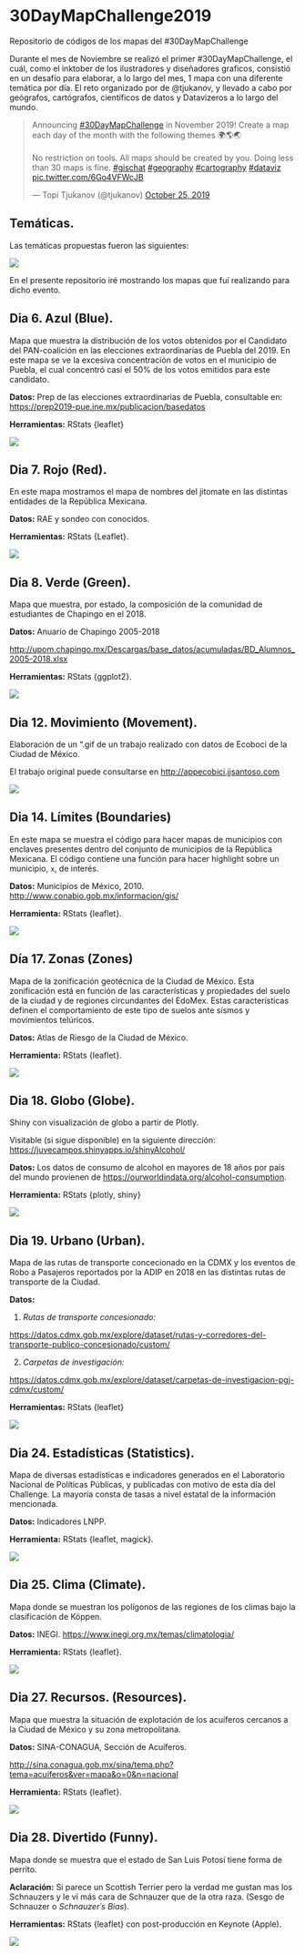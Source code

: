 # 30DayMapChallenge2019
Repositorio de códigos de los mapas del #30DayMapChallenge

Durante el mes de Noviembre se realizó el primer #30DayMapChallenge, el cuál, como el inktober de los ilustradores y diseñadores graficos, consistió en un desafío para elaborar, a lo largo del mes, 1 mapa con una diferente temática por día. El reto organizado por de @tjukanov, y llevado a cabo por geógrafos, cartógrafos, científicos de datos y Datavizeros a lo largo del mundo. 

<blockquote class="twitter-tweet"><p lang="en" dir="ltr">Announcing <a href="https://twitter.com/hashtag/30DayMapChallenge?src=hash&amp;ref_src=twsrc%5Etfw">#30DayMapChallenge</a> in November 2019! Create a map each day of the month with the following themes 🌍🌎🌏<br><br>No restriction on tools. All maps should be created by you. Doing less than 30 maps is fine. <a href="https://twitter.com/hashtag/gischat?src=hash&amp;ref_src=twsrc%5Etfw">#gischat</a> <a href="https://twitter.com/hashtag/geography?src=hash&amp;ref_src=twsrc%5Etfw">#geography</a> <a href="https://twitter.com/hashtag/cartography?src=hash&amp;ref_src=twsrc%5Etfw">#cartography</a> <a href="https://twitter.com/hashtag/dataviz?src=hash&amp;ref_src=twsrc%5Etfw">#dataviz</a> <a href="https://t.co/6Go4VFWcJB">pic.twitter.com/6Go4VFWcJB</a></p>&mdash; Topi Tjukanov (@tjukanov) <a href="https://twitter.com/tjukanov/status/1187713840550744066?ref_src=twsrc%5Etfw">October 25, 2019</a></blockquote> 

## Temáticas. 

Las temáticas propuestas fueron las siguientes: 

![](https://raw.githubusercontent.com/JuveCampos/30DayMapChallenge2019/master/imagenesRepo30days/0.%20Tematicas.jpeg)

En el presente repositorio iré mostrando los mapas que fuí realizando para dicho evento. 

## Dia 6. Azul (Blue).

Mapa que muestra la distribución de los votos obtenidos por el Candidato del PAN-coalición en las elecciones extraordinarias de Puebla del 2019. En este mapa se ve la excesiva concentración de votos en el municipio de Puebla, el cual concentró casi el 50% de los votos emitidos para este candidato.

**Datos:** Prep de las elecciones extraordinarias de Puebla, consultable en: https://prep2019-pue.ine.mx/publicacion/basedatos

**Herramientas:** RStats {leaflet}

![](https://raw.githubusercontent.com/JuveCampos/30DayMapChallenge2019/master/imagenesRepo30days/06.%20Blue.png)

## Dia 7. Rojo (Red). 

En este mapa mostramos el mapa de nombres del jitomate en las distintas entidades de la República Mexicana. 

**Datos:** RAE y sondeo con conocidos. 

**Herramientas:** RStats {Leaflet}.

![](https://raw.githubusercontent.com/JuveCampos/30DayMapChallenge2019/master/imagenesRepo30days/7.%20Red.png)

## Dia 8. Verde (Green). 

Mapa que muestra, por estado, la composición de la comunidad de estudiantes de Chapingo en el 2018. 

**Datos:** Anuario de Chapingo 2005-2018 

http://upom.chapingo.mx/Descargas/base_datos/acumuladas/BD_Alumnos_2005-2018.xlsx

**Herramientas:** RStats {ggplot2}.

![](https://raw.githubusercontent.com/JuveCampos/30DayMapChallenge2019/master/imagenesRepo30days/08.%20Green.jpeg)

## Dia 12. Movimiento (Movement). 

Elaboración de un “.gif de un trabajo realizado con datos de Ecoboci de la Ciudad de México. 

El trabajo original puede consultarse en http://appecobici.jjsantoso.com 

![](https://raw.githubusercontent.com/JuveCampos/30DayMapChallenge2019/master/imagenesRepo30days/12.%20Movement.gif)

## Dia 14. Límites (Boundaries)

En este mapa se muestra el código para hacer mapas de municipios con enclaves presentes dentro del conjunto de municipios de la República Mexicana. El código contiene una función para hacer highlight sobre un municipio, `x`, de interés. 

**Datos:** Municipios de México, 2010. 
http://www.conabio.gob.mx/informacion/gis/

**Herramienta:** RStats {leaflet}.

![](https://raw.githubusercontent.com/JuveCampos/30DayMapChallenge2019/master/imagenesRepo30days/14.%20Boundaries.png)

## Día 17. Zonas (Zones)

Mapa de la zonificación geotécnica de la Ciudad de México. Esta zonificación está en función de las características y propiedades del suelo de la ciudad y de regiones circundantes del EdoMex. Estas características definen el comportamiento de este tipo de suelos ante sísmos y movimientos telúricos. 

**Datos:** Atlas de Riesgo de la Ciudad de México.

**Herramienta:** RStats {leaflet}.

![](https://raw.githubusercontent.com/JuveCampos/30DayMapChallenge2019/master/imagenesRepo30days/17.%20Zones.png)

## Dia 18. Globo (Globe). 

Shiny con visualización de globo a partir de Plotly.

Visitable (si sigue disponible) en la siguiente dirección: https://juvecampos.shinyapps.io/shinyAlcohol/

**Datos:**  Los datos de consumo de alcohol en mayores de 18 años por país del mundo provienen de https://ourworldindata.org/alcohol-consumption. 

**Herramienta:** RStats {plotly, shiny}

![](https://raw.githubusercontent.com/JuveCampos/30DayMapChallenge2019/master/imagenesRepo30days/18.%20Globe.jpeg)

## Dia 19. Urbano (Urban). 

Mapa de las rutas de transporte concecionado en la CDMX y los eventos de Robo a Pasajeros reportados por la ADIP en 2018 en las distintas rutas de transporte de la Ciudad. 

**Datos:**

1. _Rutas de transporte concesionado:_

https://datos.cdmx.gob.mx/explore/dataset/rutas-y-corredores-del-transporte-publico-concesionado/custom/

2. _Carpetas de investigación:_

https://datos.cdmx.gob.mx/explore/dataset/carpetas-de-investigacion-pgj-cdmx/custom/

**Herramientas:** RStats {leaflet}

![](https://raw.githubusercontent.com/JuveCampos/30DayMapChallenge2019/master/imagenesRepo30days/19.%20Urban.png)


## Dia 24. Estadísticas (Statistics). 

Mapa de diversas estadísticas e indicadores generados en el Laboratorio Nacional de Políticas Públicas, y publicadas con motivo de esta día del Challenge. La mayoría consta de tasas a nivel estatal de la información mencionada. 

**Datos:** Indicadores LNPP. 

**Herramienta:** RStats {leaflet, magick}.  

![](https://raw.githubusercontent.com/JuveCampos/30DayMapChallenge2019/master/imagenesRepo30days/24.%20Statistics.gif)


## Dia 25. Clima (Climate). 

Mapa donde se muestran los polígonos de las regiones de los climas bajo la clasificación de Köppen. 

**Datos:** INEGI. https://www.inegi.org.mx/temas/climatologia/

**Herramienta:** RStats {leaflet}.

![](https://raw.githubusercontent.com/JuveCampos/30DayMapChallenge2019/master/imagenesRepo30days/25.%20Climate.png)

## Dia 27. Recursos. (Resources). 

Mapa que muestra la situación de explotación de los acuíferos cercanos a la Ciudad de México y su zona metropolitana. 

**Datos:**  SINA-CONAGUA, Sección de Acuíferos.

http://sina.conagua.gob.mx/sina/tema.php?tema=acuiferos&ver=mapa&o=0&n=nacional

**Herramienta:** RStats {leaflet}.

![](https://raw.githubusercontent.com/JuveCampos/30DayMapChallenge2019/master/imagenesRepo30days/27.%20Resources.jpeg)


## Dia 28. Divertido (Funny). 

Mapa donde se muestra que el estado de San Luis Potosí tiene forma de perrito. 

**Aclaración:** Si parece un Scottish Terrier pero la verdad me gustan mas los Schnauzers y le ví más cara de Schnauzer que de la otra raza. (Sesgo de Schnauzer o _Schnauzer´s Bias_).

**Herramientas:** RStats {leaflet} con post-producción en Keynote (Apple).

![](https://raw.githubusercontent.com/JuveCampos/30DayMapChallenge2019/master/imagenesRepo30days/28.%20Funny.jpg)


